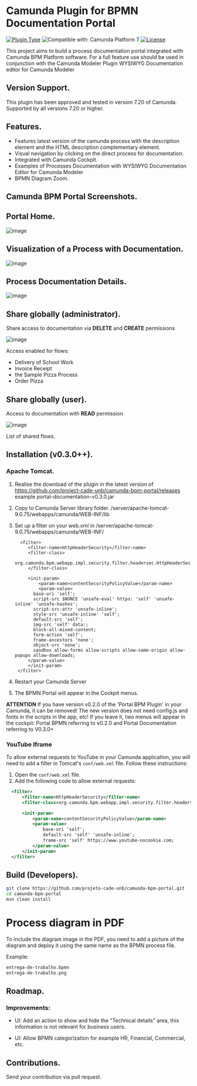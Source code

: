 # Camunda Plugin for BPMN Documentation Portal

[![Plugin Type](<https://img.shields.io/badge/Plugin_Type-BPMN_(Camunda_Platform_7)-orange.svg>)](#) ![Compatible with: Camunda Platform 7](https://img.shields.io/badge/Compatible%20with-Camunda%20Platform%207-26d07c) [![License](https://img.shields.io/badge/License-Apache%202.0-blue.svg)](https://opensource.org/licenses/Apache-2.0)

This project aims to build a process documentation portal integrated with Camunda BPM Platform software. For a full feature use should be used in conjunction with the Camunda Modeler Plugin WYSIWYG Documentation editor for Camunda Modeler

## Version Support.

This plugin has been approved and tested in version 7.20 of Camunda. Supported by all versions 7.20 or higher.

## Features.

- Features latest version of the camunda process with the description element and the HTML description complementary element.
- Visual navigation by clicking on the direct process for documentation.
- Integrated with Camunda Cockpit.
- Examples of Processes Documentation with WYSIWYG Documentation Editor for Camunda Modeler
- BPMN Diagram Zoom.

## Camunda BPM Portal Screenshots.

## Portal Home.

![image](./samples/img/screenshot_home_camunda-bpm_portal.png)

## Visualization of a Process with Documentation.

![image](./samples/img/screenshot_processo_camunda_bpm_portal.png)

## Process Documentation Details.

![image](./samples/img/screenshot-details-camunda-bpm_portal.png)

## Share globally (administrator).

Share access to documentation via **DELETE** and **CREATE** permissions

![image](./samples/img/screenshot-share-admin-camunda-bpm_portal.png)

Access enabled for flows:

- Delivery of School Work
- Invoice Receipt
- the Sample Pizza Process
- Order Pizza

## Share globally (user).

Access to documentation with **READ** permission

![image](./samples/img/screenshot-share-user-camunda-bpm_portal.png)

List of shared flows.

## Installation (v0.3.0++).

### Apache Tomcat.

1. Realise the download of the plugin in the latest version of https://github.com/project-cade-unb/camunda-bpm-portal/releases example portal-documentation-v0.3.0.jar

2. Copy to Camunda Server library folder. /server/apache-tomcat-9.0.75/webapps/camunda/WEB-INF/lib

3. Set up a filter on your web.xml in /server/apache-tomcat-9.0.75/webapps/camunda/WEB-INF/

   ```
     <filter>
        <filter-name>HttpHeaderSecurity</filter-name>
        <filter-class>
            org.camunda.bpm.webapp.impl.security.filter.headersec.HttpHeaderSecurityFilter
        </filter-class>

        <init-param>
            <param-name>contentSecurityPolicyValue</param-name>
            <param-value>
          base-uri 'self';
          script-src $NONCE 'unsafe-eval' https: 'self' 'unsafe-inline' 'unsafe-hashes';
          script-src-attr 'unsafe-inline';
          style-src 'unsafe-inline' 'self';
          default-src 'self';
          img-src 'self' data:;
          block-all-mixed-content;
          form-action 'self';
          frame-ancestors 'none';
          object-src 'none';
          sandbox allow-forms allow-scripts allow-same-origin allow-popups allow-downloads;
        </param-value>
        </init-param>
    </filter>
   ```

4. Restart your Camunda Server

5. The BPMN Portal will appear in the Cockpit menus.

**ATTENTION** If you have version v0.2.0 of the 'Portal BPM Plugin' in your Camunda, it can be removed! The new version does not need config.js and fonts in the scripts in the app, etc! If you leave it, two menus will appear in the cockpit: Portal BPMN referring to v0.2.0 and Portal Documentation referring to V0.3.0+

### YouTube Iframe

To allow external requests to YouTube in your Camunda application, you will need to add a filter in Tomcat's `conf/web.xml` file. Follow these instructions:

1. Open the `conf/web.xml` file.
2. Add the following code to allow external requests:

```xml
  <filter>
      <filter-name>HttpHeaderSecurity</filter-name>
      <filter-class>org.camunda.bpm.webapp.impl.security.filter.headersec.HttpHeaderSecurityFilter</filter-class>

      <init-param>
          <param-name>contentSecurityPolicyValue</param-name>
          <param-value>
              base-uri 'self';
              default-src 'self' 'unsafe-inline';
              frame-src 'self' https://www.youtube-nocookie.com;
          </param-value>
      </init-param>
  </filter>
```

## Build (Developers).

```bash
git clone https://github.com/projeto-cade-unb/camunda-bpm-portal.git
cd camunda-bpm-portal
mvn clean install
```

# Process diagram in PDF

To include the diagram image in the PDF, you need to add a picture of the diagram and deploy it using the same name as the BPMN process file.

Example:

```bash
entrega-de-trabalho.bpmn
entrega-de-trabalho.png
```

## Roadmap.

### Improvements:

- UI: Add an action to show and hide the "Technical details" area, this information is not relevant for business users.

- UI: Allow BPMN categorization for example HR, Financial, Commercial, etc.

## Contributions.

Send your contribution via pull request.
